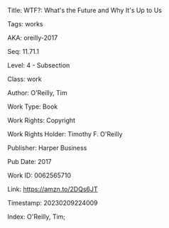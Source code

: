 Title:  WTF?: What's the Future and Why It's Up to Us

Tags:   works

AKA:    oreilly-2017

Seq:    11.71.1

Level:  4 - Subsection

Class:  work

Author: O'Reilly, Tim

Work Type: Book

Work Rights: Copyright

Work Rights Holder: Timothy F. O'Reilly

Publisher: Harper Business

Pub Date: 2017

Work ID: 0062565710

Link:   https://amzn.to/2DQs6JT

Timestamp: 20230209224009

Index:  O'Reilly, Tim; 
